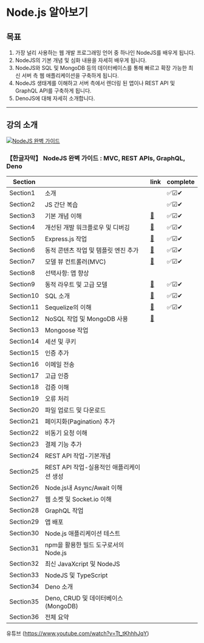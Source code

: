 # Node.js 알아보기

## 목표

1. 가장 널리 사용하는 웹 개발 프로그래밍 언어 중 하나인 NodeJS를 배우게 됩니다.
2. NodeJS의 기본 개념 및 심화 내용을 자세히 배우게 됩니다.
3. NodeJS와 SQL 및 MongoDB 등의 데이터베이스를 통해 빠르고 확장 가능한 최신 서버 측 웹 애플리케이션을 구축하게 됩니다.
4. NodeJS 생태계를 이해하고 서버 측에서 렌더링 된 앱이나 REST API 및 GraphQL API를 구축하게 됩니다.
5. DenoJS에 대해 자세히 소개합니다.

---

## 강의 소개

[![NodeJS 완벽 가이드](https://img-b.udemycdn.com/course/480x270/1879018_95b6_3.jpg)](https://www.udemy.com/course/nodejs-the-complete-guide/)

### 【한글자막】 NodeJS 완벽 가이드 : MVC, REST APIs, GraphQL, Deno

| Section   |                                          | link            | complete |
| --------- | ---------------------------------------- | --------------- | -------- |
| Section1  | 소개                                     |                 | ✅☑✔     |
| Section2  | JS 간단 복습                             |                 | ✅☑✔     |
| Section3  | 기본 개념 이해                           | [📁][Section3]  | ✅☑✔     |
| Section4  | 개선된 개발 워크플로우 및 디버깅         | [📁][Section4]  | ✅☑✔     |
| Section5  | Express.js 작업                          | [📁][Section5]  | ✅☑✔     |
| Section6  | 동적 콘텐츠 작업 및 템플릿 엔진 추가     | [📁][Section6]  | ✅☑✔     |
| Section7  | 모델 뷰 컨트롤러(MVC)                    | [📁][Section7]  | ✅☑✔     |
| Section8  | 선택사항: 앱 향상                        |                 |          |
| Section9  | 동적 라우트 및 고급 모델                 | [📁][Section9]  | ✅☑✔     |
| Section10 | SQL 소개                                 | [📁][Section10] | ✅☑✔     |
| Section11 | Sequelize의 이해                         | [📁][Section11] | ✅☑✔     |
| Section12 | NoSQL 작업 및 MongoDB 사용               | [📁][Section12] |          |
| Section13 | Mongoose 작업                            |                 |          |
| Section14 | 세션 및 쿠키                             |                 |          |
| Section15 | 인증 추가                                |                 |          |
| Section16 | 이메일 전송                              |                 |          |
| Section17 | 고급 인증                                |                 |          |
| Section18 | 검증 이해                                |                 |          |
| Section19 | 오류 처리                                |                 |          |
| Section20 | 파일 업로드 및 다운로드                  |                 |          |
| Section21 | 페이지화(Pagination) 추가                |                 |          |
| Section22 | 비동기 요청 이해                         |                 |          |
| Section23 | 결제 기능 추가                           |                 |          |
| Section24 | REST API 작업-기본개념                   |                 |          |
| Section25 | REST API 작업-실용적인 애플리케이션 생성 |                 |          |
| Section26 | Node.js내 Async/Await 이해               |                 |          |
| Section27 | 웹 소켓 및 Socket.io 이해                |                 |          |
| Section28 | GraphQL 작업                             |                 |          |
| Section29 | 앱 배포                                  |                 |          |
| Section30 | Node.js 애플리케이션 테스트              |                 |          |
| Section31 | npm을 활용한 빌드 도구로서의 Node.js     |                 |          |
| Section32 | 최신 JavaXcript 및 NodeJS                |                 |          |
| Section33 | NodeJS 및 TypeScript                     |                 |          |
| Section34 | Deno 소개                                |                 |          |
| Section35 | Deno, CRUD 및 데이터베이스(MongoDB)      |                 |          |
| Section36 | 전체 요약                                |                 |          |

[Section3]: Section3
[Section4]: Section4
[Section5]: Section5
[Section6]: Section6
[Section7]: Section7
[Section9]: Section8
[Section10]: Section10
[Section11]: Section11
[Section12]: Section12

유튜브
(https://www.youtube.com/watch?v=Tt_tKhhhJqY)
